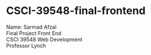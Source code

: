 # CSCI-39548-final-frontend
Name: Sarmad Afzal <br />
Final Project Front End <br />
CSCI 39548 Web Development <br />
Professor Lynch <br />
